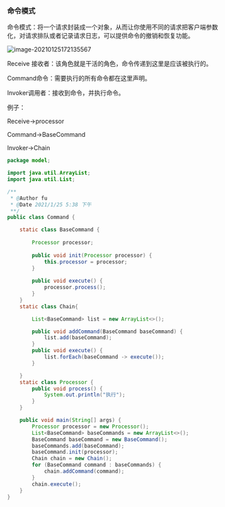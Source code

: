 ### 命令模式

命令模式：将一个请求封装成一个对象，从而让你使用不同的请求把客户端参数化，对请求排队或者记录请求日志，可以提供命令的撤销和恢复功能。

![image-20210125172135567](/Users/fu/workspaces/Java-Study/设计模式/image-20210125172135567.png)



Receive 接收者：该角色就是干活的角色，命令传递到这里是应该被执行的。

Command命令：需要执行的所有命令都在这里声明。

Invoker调用者：接收到命令，并执行命令。

例子：

Receive->processor 

Command->BaseCommand 

Invoker->Chain

```java
package model;

import java.util.ArrayList;
import java.util.List;

/**
 * @Author fu
 * @Date 2021/1/25 5:38 下午
 **/
public class Command {

    static class BaseCommand {
        
        Processor processor;
        
        public void init(Processor processor) {
            this.processor = processor;
        }
        
        public void execute() {
            processor.process();
        }
    }
    static class Chain{

        List<BaseCommand> list = new ArrayList<>();

        public void addCommand(BaseCommand baseCommand) {
            list.add(baseCommand);
        }
        public void execute() {
            list.forEach(baseCommand -> execute());
        }

    }
    static class Processor {
        public void process() {
            System.out.println("执行");
        }
    }

    public void main(String[] args) {
        Processor processor = new Processor();
        List<BaseCommand> baseCommands = new ArrayList<>();
        BaseCommand baseCommand = new BaseCommand();
        baseCommands.add(baseCommand);
        baseCommand.init(processor);
        Chain chain = new Chain();
        for (BaseCommand command : baseCommands) {
            chain.addCommand(command);
        }
        chain.execute();
    }
}

```






